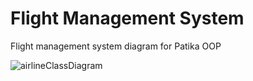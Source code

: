 # Flight Management System

Flight management system diagram for Patika OOP

![airlineClassDiagram](https://user-images.githubusercontent.com/45394190/128006722-8d7fa875-49ff-4a4a-9008-b38a418cfc30.jpg)

